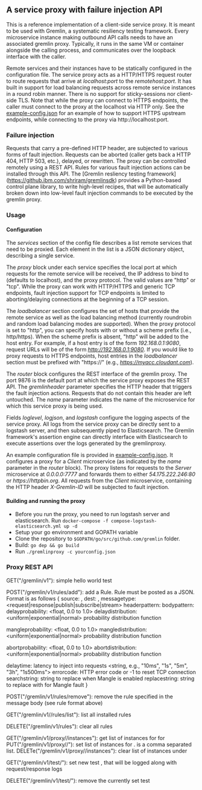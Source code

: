 ## A service proxy with failure injection API

This is a reference implementation of a client-side service proxy. It is
meant to be used with Gremlin, a systematic resiliency testing framework.
Every microservice instance making outbound API calls needs to have an
associated gremlin proxy. Typically, it runs in the same VM or container
alongside the calling process, and communicates over the loopback interface
with the caller.

Remote services and their instances have to be statically configured in the
configuration file.  The service proxy acts as a HTTP/HTTPS request router
to route requests that arrive at _localhost:port_ to the
_remotehost:port_. It has built in support for load balancing requests
across remote service instances in a round robin manner. There is no
support for sticky-sessions nor client-side TLS. Note that while the proxy
can connect to HTTPS endpoints, the caller must connect to the proxy at the
localhost via HTTP only. See the [example-config.json](example-config.json)
for an example of how to support HTTPS upstream endpoints, while connecting
to the proxy via http://localhost:port.

### Failure injection

Requests that carry a pre-defined HTTP header, are subjected to
various forms of fault injection.  Requests can be aborted (caller
gets back a HTTP 404, HTTP 503, etc.), delayed, or rewritten. The
proxy can be controlled remotely using a REST API. Rules for various
fault injection actions can be installed through this API. The
[Gremlin resliency testing framework]
(https://github.ibm.com/shriram/gremlinsdk) provides a Python-based
control plane library, to write high-level recipes, that will be
automatically broken down into low-level fault injection commands to
be executed by the gremlin proxy.

### Usage

#### Configuration 

The _services_ section of the config file describes a list remote
services that need to be proxied.  Each element in the list is a JSON
dictionary object, describing a single service.

The _proxy_ block under each service specifies the local port at which
requests for the remote service will be received, the IP address to bind to
(defaults to localhost), and the proxy protocol. The valid values are
"http" or "tcp". While the proxy can work with HTTP/HTTPS and generic TCP
endpoints, fault injection support for TCP endpoints is limited to
aborting/delaying connections at the beginning of a TCP session.

The _loadbalancer_ section configures the set of hosts that provide
the remote service as well as the load balancing method (currently
roundrobin and random load balancing modes are supported).  When the proxy
protocol is set to "http", you can specify hosts with or without a
scheme prefix (i.e., http/https). When the scheme prefix is absent,
"http" will be added to the host entry. For example, if a host entry
is of the form _192.168.0.1:9080_, request URLs will be of the form
_http://192.168.0.1:9080_. If you would like to proxy requests to
HTTPS endpoints, host entries in the _loadbalancer_ section must be
prefixed with "https://" (e.g., _https://myacc.cloudant.com_).

The _router_ block configures the REST interface of the gremlin
proxy. The port 9876 is the default port at which the service proxy
exposes the REST API. The _gremlinheader_ parameter specifies the HTTP
header that triggers the fault injection actions. Requests that do not
contain this header are left untouched. The _name_ parameter indicates
the name of the microservice for which this service proxy is being
used.

Fields _loglevel_, _logjson_, and _logstash_ configure the logging
aspects of the service proxy. All logs from the service proxy can be
directly sent to a logstash server, and then subsequently piped to
Elasticsearch.  The Gremlin framework's assertion engine can directly
interface with Elasticsearch to execute assertions over the logs
generated by the gremlinproxy.

An example configuration file is provided in
[example-config.json](example-config.json). It configures a proxy for
a _Client_ microservice (as indicated by the _name_ parameter in the
_router_ block). The proxy listens for requests to the _Server_
microservice at _0.0.0.0:7777_ and forwards them to either
_54.175.222.246:80_ or _https://httpbin.org_. All requests from the
_Client_ microservice, containing the HTTP header _X-Gremlin-ID_ will
be subjected to fault injection.

#### Building and running the proxy
- Before you run the proxy, you need to run logstash server and elasticsearch. Run ``docker-compose -f compose-logstash-elasticsearch.yml up -d``
- Setup your go environment and GOPATH variable
- Clone the repository to ``$GOPATH/go/src/github.com/gremlin`` folder.
- Build: ``go dep && go build``
- Run ``./gremlinproxy -c yourconfig.json``

### Proxy REST API
GET("/gremlin/v1"): simple hello world test

POST("/gremlin/v1/rules/add"): add a Rule. Rule must be posted as a JSON. Format is as follows
{
  source: <source service name>,
  dest: <destination service name>,
  messagetype: <request|response|publish|subscribe|stream>
  headerpattern: <regex to match against the value of the X-Gremlin-ID trackingheader present in HTTP headers>
  bodypattern: <regex to match against HTTP message body>
  delayprobability: <float, 0.0 to 1.0>
  delaydistribution: <uniform|exponential|normal> probability distribution function

  mangleprobability: <float, 0.0 to 1.0>
  mangledistribution: <uniform|exponential|normal> probability distribution function

  abortprobability: <float, 0.0 to 1.0>
  abortdistribution: <uniform|exponential|normal> probability distribution function

  delaytime: <string> latency to inject into requests <string, e.g., "10ms", "1s", "5m", "3h", "1s500ms">
  errorcode: <Number> HTTP error code or -1 to reset TCP connection
  searchstring: <string> string to replace when Mangle is enabled
  replacestring: <string> string to replace with for Mangle fault
}

POST("/gremlin/v1/rules/remove"): remove the rule specified in the message body (see rule format above)

GET("/gremlin/v1//rules/list"): list all installed rules

DELETE("/gremlin/v1/rules"): clear all rules

GET("/gremlin/v1/proxy/<service>/instances"): get list of instances for for <service>
PUT("/gremlin/v1/proxy/<service>/<instances>"): set list of instances for <service>. <instances> is a comma separated list.
DELETe("/gremlin/v1/proxy/<service>/instances"): clear list of instances under <service>

GET("/gremlin/v1/test/<id>"): set new test <id>, that will be logged along with request/response logs

DELETE("/gremlin/v1/test/<id>"): remove the currently set test <id>
